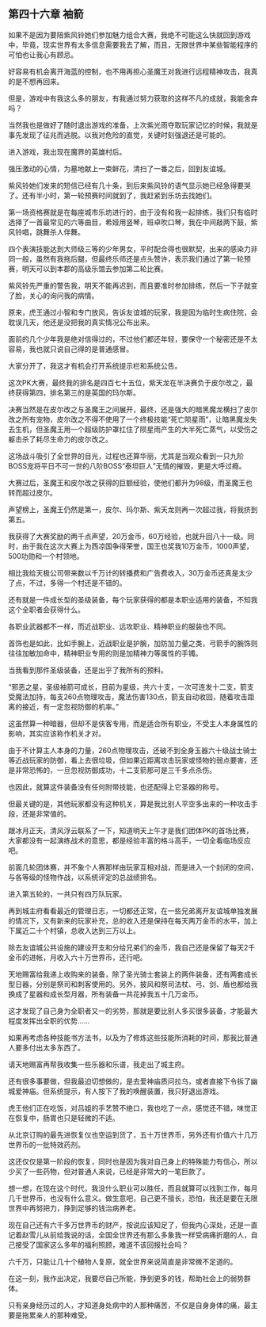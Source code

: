 ## 第四十六章 袖箭

如果不是因为要陪紫风铃她们参加魅力组合大赛，我绝不可能这么快就回到游戏中，毕竟，现实世界有太多信息需要我去了解，而且，无限世界中某些智能程序的可怕也让我心有顾忌。

好容易有机会离开海蓝的控制，也不用再担心圣魔王对我进行远程精神攻击，我真的是不想再回来。

但是，游戏中有我这么多的朋友，有我通过努力获取的这样不凡的成就，我能舍弃吗？

当然我也是做好了随时退出游戏的准备，上次紫光雨夺取玩家记忆的时候，我就是事先发现了征兆而逃脱。以我对危险的直觉，关键时刻强退还是可能的。

进入游戏，我出现在魔界的英雄村后。

强压激动的心情，为墓地献上一束鲜花，清扫了一番之后，回到友谊城。

紫风铃她们发来的短信已经有几十条，到后来紫风铃的语气显示她已经急得要哭了。还有半小时，第一轮预赛时间就到了，我赶紧到乐坊去找她们。

第一场资格赛就是在每座城市乐坊进行的，由于没有和我一起排练，我们只有临时选择了一首最常见的六等曲目，希娅用竖琴，班卓吹口琴，我在中间敲两下鼓，紫风铃唱，跳舞杀人伴舞。

四个表演技能达到大师级三等的少年男女，平时配合得也很默契，出来的感染力非同一般，虽然有我拖后腿，但最终乐师还是点头赞许，表示我们通过了第一轮预赛，明天可以到本郡的高级乐馆去参加第二轮比赛。

紫风铃先严重的警告我，明天不能再迟到，而且要准时参加排练，然后一下子就变了脸，关心的询问我的病情。

原来，虎王通过小智和专门放风，告诉友谊城的玩家，我是因为临时生病住院，会耽误几天，他还是没把我的真实情况公布出来。

面前的几个少年我是绝对信得过的，不过他们都还年轻，要保守一个秘密还是不太容易，我也就只说自己得的是普通感冒。

大家分开了，我这才有机会打开系统提示栏和系统公告。

这次PK大赛，最终我的排名是四百七十五位，紫天龙在半决赛负于皮尔改之，最终获得第四，排名第三的是英国的玛尔斯。

决赛当然是在皮尔改之与圣魔王之间展开，最终，还是强大的暗黑魔龙横扫了皮尔改之所有宠物，皮尔改之不得不使用了一个终极技能“死亡陨星雨”，让暗黑魔龙失去生机，但圣魔王用一个超级防护罩扛住了陨星雨产生的大半死亡蒸气，以受伤之躯击杀了耗尽生命力的皮尔改之。

这场战斗吸引了全世界的目光，过程也还算华丽，尤其是当观众看到一只九阶BOSS宠将平日不可一世的八阶BOSS“泰坦巨人”无情的摧毁，更是大呼过瘾。

大赛过后，圣魔王和皮尔改之获得的巨额经验，使他们都升为98级，而圣魔王也转而超过皮尔。

声望榜上，圣魔王仍然是第一，皮尔、玛尔斯、紫天龙则再一次超过我，将我挤到第五。

我获得了大赛奖励的两千点声望，20万金币，60万经验，也就升回八十一级。同时，由于我在这次大赛上为西凉国争得荣誉，国王也奖我10万金币，1000声望，500功勋和一个村领地。

相比我给天极公司带来数以千万计的转播费和广告费收入，30万金币还真是太少了点，不过，多得一个村还是不错的。

还有就是一件成长型的圣级装备，每个玩家获得的都是本职业适用的装备，不知我这个全职者会获得什么。

各职业武器都不一样，而近战职业、远攻职业、精神职业的服装也不同。

首饰也是如此，比如手腕上，近战职业是护腕，加防加力量之类，弓箭手的腕饰则往往加敏加命中，精神职业专用的则是加精神力等属性的手镯。

当我看到那件圣级装备，还是出乎了我所有的预料。

“邪恶之星，圣级袖箭可成长，目前为星级，共六十支，一次可连发十二支，箭支受魔法加持，每支260点物理攻击，魔法伤害130点，箭支自动收回，随着攻击距离的接近，有一定忽视防御的机率。”

这虽然算一种暗器，但却不是侠客专用，而是适合所有职业，不受主人本身属性的影响，其实应该称作机关才对。

由于不计算主人本身的力量，260点物理攻击，还破不到全身玉器六十级战士骑士等近战玩家的防御，看上去很垃圾，但如果近距离攻击玩家或怪物的弱点要害，还是非常恐怖的，一旦忽视防御成功，十二支箭那可是三千多点杀伤。

也因此，就算这件装备没有任何附带技能，也还配得上它圣器的称号。

但最关键的是，其他玩家都没有这种机关，算是我比别人平空多出来的一种攻击手段，还是非常值的。

跟冰月正天，清风浮云联系了一下，知道明天上午才是我们团体PK的首场比赛，大家都没有一起演练战术的意思，都是经验丰富的格斗高手，一切全看临场反应吧。

前面几轮团体赛，并不象个人赛那样由玩家互相对战，而是进入一个封闭的空间，与各等级的怪物作战，以系统评定的总战绩排名。

进入第五轮的，一共只有四万队玩家。

再到城主府看看最近的管理日志，一切都还正常，在一些兄弟离开友谊城单独发展的情况下，又有新来的玩家补充，总的收入还是保持在每天两万金币的水平，加上下属近二十个村镇，总收入达到三万以上。

除去友谊城公共设施的建设开支和分给兄弟们的金币，我自己还是保留了每天2千金币的进帐，月收入六十万世界币，还行吧。

天地赐富给我递上收购来的装备，除了圣光骑士套装上的两件装备，还有两套成长型日器，分别是祭司和刺客使用的。另外，披风和祭司法杖、弓、剑、盾也都给我换成了星器和成长型月器，所有装备一共花掉我五十几万金币。

这才发现了自己身为全职者又一的劣势，那就是要比别人多买很多装备，才能最大程度发挥出全职的优势……

如果再考虑各种技能书方法书，以及为了修炼这些技能所消耗的时间，那我比普通人要多付出太多东西了。

请天地赐富再帮我收集一些乐器和乐谱，我走出了城主府。

还有很多事要做，但我最迫切想做的，是去爱神庙质问拉乌，或者直接下令拆了幽城爱神庙。但系统提示，有人按下了我的唤醒装置，我只好退出游戏。

虎王他们正在吃饭，对吕姐的手艺赞不绝口，我也吃了一点，感觉还不错，味觉正在恢复中，肠胃也只是轻微的不适。

从北京订购的最先进恢复仪也空运到货了，五十万世界币，另外还有价值六十几万世界币的一批特效药剂。

这还仅仅是第一阶段的恢复，同时也是因为我对自己身上的特殊能力有信心，所以少买了一些药物，但对普通人来说，已经是非常大的一笔巨款了。

想一想，在现在这个时代，我没什么职业可以胜任，而且就算可以找到工作，每月几千世界币，也没有什么意义。做生意吧，自己更不擅长，恐怕，我还是要在无限世界中再努把力，挣到足够的钱治病养老。

现在自己还有六千多万世界币的财产，按说应该知足了，但我内心深处，还是一直记着赵雪儿从前给我说的话，全国全世界还有那么多象我一样受病痛折磨的人，自己接受了国家这么多年的福利照顾，难道不该回报社会吗？

六千万，只能让几十个植物人复原，就全世界来说简直是非常微不足道的。

在这一刻，我作出决定，我要尽自己所能，挣到更多的钱，帮助社会上的弱势群体。

只有亲身经历过的人，才知道身处病中的人那种痛苦，不仅是自身身体的痛，最主要是拖累亲人的那种难受。

